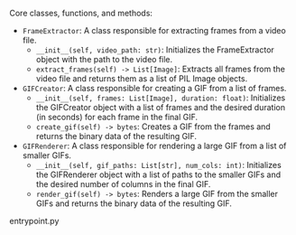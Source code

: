 Core classes, functions, and methods:
- `FrameExtractor`: A class responsible for extracting frames from a video file.
  - `__init__(self, video_path: str)`: Initializes the FrameExtractor object with the path to the video file.
  - `extract_frames(self) -> List[Image]`: Extracts all frames from the video file and returns them as a list of PIL Image objects.
- `GIFCreator`: A class responsible for creating a GIF from a list of frames.
  - `__init__(self, frames: List[Image], duration: float)`: Initializes the GIFCreator object with a list of frames and the desired duration (in seconds) for each frame in the final GIF.
  - `create_gif(self) -> bytes`: Creates a GIF from the frames and returns the binary data of the resulting GIF.
- `GIFRenderer`: A class responsible for rendering a large GIF from a list of smaller GIFs.
  - `__init__(self, gif_paths: List[str], num_cols: int)`: Initializes the GIFRenderer object with a list of paths to the smaller GIFs and the desired number of columns in the final GIF.
  - `render_gif(self) -> bytes`: Renders a large GIF from the smaller GIFs and returns the binary data of the resulting GIF.

entrypoint.py
